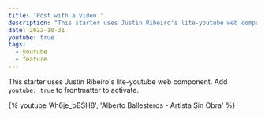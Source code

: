 ```yaml
---
title: 'Post with a video '
description: "This starter uses Justin Ribeiro's lite-youtube web component. Add `youtube: true` to frontmatter to activate."
date: 2022-10-31
youtube: true
tags:
  - youtube
  - feature
---
```


This starter uses Justin Ribeiro's lite-youtube web component. Add `youtube: true` to frontmatter to activate.

{% youtube 'Ah6je_bBSH8', 'Alberto Ballesteros - Artista Sin Obra' %}
